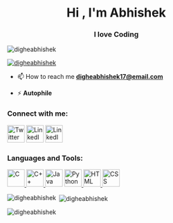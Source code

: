 <!-- ![Header](./headerimage.png) -->

  

<h1  align="center">Hi , I'm Abhishek</h1>

<h3  align="center">I love Coding</h3>

  

<p  align="left">  <img  src="https://komarev.com/ghpvc/?username=digheabhishek&label=Profile%20views&color=e100ff&style=flat-square"  alt="digheabhishek"  />  </p>

  

<p  align="left">  <a  href="https://github.com/ryo-ma/github-profile-trophy"><img  src="https://github-profile-trophy.vercel.app/?username=digheabhishek"&theme=onedark  alt="digheabhishek"/></a>  </p>

  

- 📫 How to reach me **digheabhishek17@email.com**

  

- ⚡ **Autophile**

  

<h3  align="left">Connect with me:</h3>

<p  align="left">

  

<a  href="https://twitter.com/AbhishekDighe17"  target="blank"><img  src="https://www.vectorlogo.zone/logos/twitter/twitter-tile.svg"  alt="Twitter"  height="40"  width="40"  /></a>  <a  href="https://www.linkedin.com/in/digheabhishek/"  target="blank"><img  src="https://www.vectorlogo.zone/logos/linkedin/linkedin-icon.svg"  alt="LinkedIn"  height="40"  width="40"  /></a>  <a  href="https://www.instagram.com/dighe.abhishek/"  target="blank"><img  src="https://www.vectorlogo.zone/logos/instagram/instagram-icon.svg"  alt="LinkedIn"  height="40"  width="40"  /></a>

</p>

  

<h3  align="left">Languages and Tools:</h3>

<p  align="left">  <a  href="https://en.wikipedia.org/wiki/C_(programming_language)"  target="_blank"><img  src="https://cdn.jsdelivr.net/gh/devicons/devicon/icons/c/c-original.svg"  alt="C"  width="40"  height="40"/>  </a>  <a  href="https://isocpp.org/"  target="_blank"><img  src="https://cdn.jsdelivr.net/gh/devicons/devicon/icons/cplusplus/cplusplus-original.svg"  alt="C++"  width="40"  height="40"/>  </a>  <a  href="https://www.java.com/en/"  target="_blank"><img  src="https://cdn.jsdelivr.net/gh/devicons/devicon/icons/java/java-original-wordmark.svg"  alt="Java"  width="40"  height="40"/></a>  <a  href="https://www.python.org/"  target="_blank"><img  src="https://cdn.jsdelivr.net/gh/devicons/devicon/icons/python/python-original-wordmark.svg"  alt="Python"  width="40"  height="40"/>  </a>  <a  href="https://en.wikipedia.org/wiki/HTML"  target="_blank"><img  src="https://cdn.jsdelivr.net/gh/devicons/devicon/icons/html5/html5-original-wordmark.svg"  alt="HTML"  width="40"  height="40"/>  </a>  <a  href="https://en.wikipedia.org/wiki/CSS"  target="_blank"><img  src="https://cdn.jsdelivr.net/gh/devicons/devicon/icons/css3/css3-original-wordmark.svg"  alt="CSS"  width="40"  height="40"/></a>    </p>

  

<p><img  align="left"  src="https://github-readme-stats.vercel.app/api/top-langs?username=digheabhishek&show_icons=true&theme=dark&hide_border=true&locale=en&layout=compact"  alt="digheabhishek"  /></p>

  

<p>&nbsp;<img  align="center"  src="https://github-readme-stats.vercel.app/api?username=digheabhishek&show_icons=true&theme=dark&hide_border=true&locale=en"  alt="digheabhishek"  /></p>

  

<p><img  align="center"  src="https://github-readme-streak-stats.herokuapp.com/?user=digheabhishek&theme=dark"  alt="digheabhishek"  /></p>
